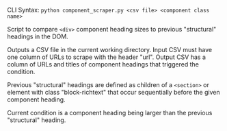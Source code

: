CLI Syntax: `python component_scraper.py <csv file> <component class name>`

Script to compare `<div>` component heading sizes to previous "structural" headings in the DOM.

Outputs a CSV file in the current working directory.
Input CSV must have one column of URLs to scrape with the header "url".
Output CSV has a column of URLs and titles of component headings that triggered the condition.

Previous "structural" headings are defined as children of a `<section>` or element with class "block-richtext" that occur sequentially before the given component heading.

Current condition is a component heading being larger than the previous "structural" heading.

